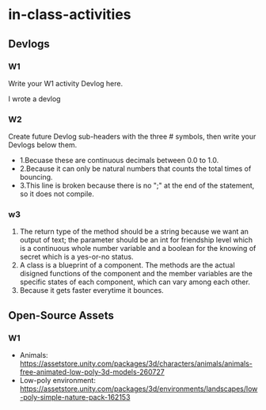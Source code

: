 # in-class-activities
## Devlogs
### W1
Write your W1 activity Devlog here.

I wrote a devlog

### W2
Create future Devlog sub-headers with the three # symbols, then write your Devlogs below them.
- 1.Becuase these are continuous decimals between 0.0 to 1.0.
- 2.Because it can only be natural numbers that counts the total times of bouncing.   
- 3.This line is broken because there is no ";" at the end of the statement, so it does not compile.

### w3
1. The return type of the method should be a string because we want an output of text; the parameter should be an int for friendship level which is a continuous whole number variable and a boolean for the knowing of secret which is a yes-or-no status. 
2. A class is a blueprint of a component. The methods are the actual disigned functions of the component and the member variables are the specific states of each component, which can vary among each other.
3. Because it gets faster everytime it bounces.
## Open-Source Assets
### W1
- Animals: https://assetstore.unity.com/packages/3d/characters/animals/animals-free-animated-low-poly-3d-models-260727 
- Low-poly environment: https://assetstore.unity.com/packages/3d/environments/landscapes/low-poly-simple-nature-pack-162153 